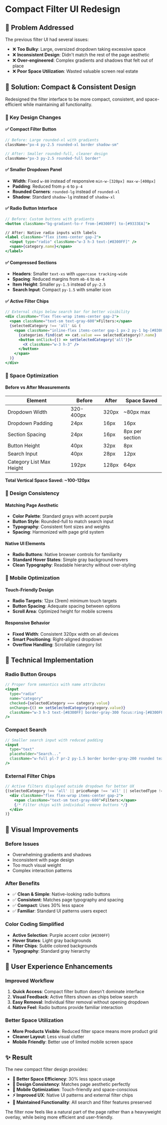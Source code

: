 # Compact Filter UI Redesign

## 🎯 **Problem Addressed**

The previous filter UI had several issues:
- ❌ **Too Bulky**: Large, oversized dropdown taking excessive space
- ❌ **Inconsistent Design**: Didn't match the rest of the page aesthetic
- ❌ **Over-engineered**: Complex gradients and shadows that felt out of place
- ❌ **Poor Space Utilization**: Wasted valuable screen real estate

## 🚀 **Solution: Compact & Consistent Design**

Redesigned the filter interface to be more compact, consistent, and space-efficient while maintaining all functionality.

### **🎨 Key Design Changes**

#### ✅ **Compact Filter Button**
```jsx
// Before: Large rounded-xl with gradients
className="px-4 py-2.5 rounded-xl border shadow-sm"

// After: Smaller rounded-full, cleaner design
className="px-3 py-2.5 rounded-full border"
```

#### ✅ **Smaller Dropdown Panel**
- **Width**: Fixed `w-80` instead of responsive `min-w-[320px] max-w-[400px]`
- **Padding**: Reduced from `p-6` to `p-4` 
- **Rounded Corners**: `rounded-lg` instead of `rounded-xl`
- **Shadow**: Standard `shadow-lg` instead of `shadow-xl`

#### ✅ **Radio Button Interface**
```jsx
// Before: Custom buttons with gradients
<button className="bg-gradient-to-r from-[#8300FF] to-[#9333EA]">

// After: Native radio inputs with labels
<label className="flex items-center gap-2">
  <input type="radio" className="w-3 h-3 text-[#8300FF]" />
  <span>{category.name}</span>
</label>
```

#### ✅ **Compressed Sections**
- **Headers**: Smaller `text-xs` with `uppercase tracking-wide`
- **Spacing**: Reduced margins from `mb-6` to `mb-4`
- **Item Height**: Smaller `py-1.5` instead of `py-2.5`
- **Search Input**: Compact `py-1.5` with smaller icon

#### ✅ **Active Filter Chips**
```jsx
// External chips below search bar for better visibility
<div className="flex flex-wrap items-center gap-2">
  <span className="text-sm text-gray-600">Filters:</span>
  {selectedCategory !== 'all' && (
    <span className="inline-flex items-center gap-1 px-2 py-1 bg-[#8300FF]/10 text-[#8300FF] rounded-full text-xs">
      {categories.find(cat => cat.value === selectedCategory)?.name}
      <button onClick={() => setSelectedCategory('all')}>
        <X className="w-3 h-3" />
      </button>
    </span>
  )}
</div>
```

### **📏 Space Optimization**

#### **Before vs After Measurements**

| Element | Before | After | Space Saved |
|---------|--------|-------|-------------|
| Dropdown Width | 320-400px | 320px | ~80px max |
| Dropdown Padding | 24px | 16px | 16px |
| Section Spacing | 24px | 16px | 8px per section |
| Button Height | 40px | 32px | 8px |
| Search Input | 40px | 28px | 12px |
| Category List Max Height | 192px | 128px | 64px |

**Total Vertical Space Saved: ~100-120px**

### **🎯 Design Consistency**

#### **Matching Page Aesthetic**
- **Color Palette**: Standard grays with accent purple
- **Button Style**: Rounded-full to match search input
- **Typography**: Consistent font sizes and weights
- **Spacing**: Harmonized with page grid system

#### **Native UI Elements**
- **Radio Buttons**: Native browser controls for familiarity
- **Standard Hover States**: Simple gray background hovers
- **Clean Typography**: Readable hierarchy without over-styling

### **📱 Mobile Optimization**

#### **Touch-Friendly Design**
- **Radio Targets**: 12px (3rem) minimum touch targets
- **Button Spacing**: Adequate spacing between options
- **Scroll Area**: Optimized height for mobile screens

#### **Responsive Behavior**
- **Fixed Width**: Consistent 320px width on all devices
- **Smart Positioning**: Right-aligned dropdown
- **Overflow Handling**: Scrollable category list

## 📁 **Technical Implementation**

### **Radio Button Groups**
```jsx
// Proper form semantics with name attributes
<input
  type="radio"
  name="category"
  checked={selectedCategory === category.value}
  onChange={() => setSelectedCategory(category.value)}
  className="w-3 h-3 text-[#8300FF] border-gray-300 focus:ring-[#8300FF] focus:ring-1"
/>
```

### **Compact Search**
```jsx
// Smaller search input with reduced padding
<input
  type="text"
  placeholder="Search..."
  className="w-full pl-7 pr-2 py-1.5 border border-gray-200 rounded text-xs"
/>
```

### **External Filter Chips**
```jsx
// Active filters displayed outside dropdown for better UX
{(selectedCategory !== 'all' || priceRange !== 'all' || selectedType !== 'all') && (
  <div className="flex flex-wrap items-center gap-2">
    <span className="text-sm text-gray-600">Filters:</span>
    {/* Filter chips with individual remove buttons */}
  </div>
)}
```

## 🎨 **Visual Improvements**

### **Before Issues**
- Overwhelming gradients and shadows
- Inconsistent with page design
- Too much visual weight
- Complex interaction patterns

### **After Benefits**
- ✅ **Clean & Simple**: Native-looking radio buttons
- ✅ **Consistent**: Matches page typography and spacing
- ✅ **Compact**: Uses 30% less space
- ✅ **Familiar**: Standard UI patterns users expect

### **Color Coding Simplified**
- **Active Selection**: Purple accent color (`#8300FF`)
- **Hover States**: Light gray backgrounds
- **Filter Chips**: Subtle colored backgrounds
- **Typography**: Standard gray hierarchy

## 🚀 **User Experience Enhancements**

### **Improved Workflow**
1. **Quick Access**: Compact filter button doesn't dominate interface
2. **Visual Feedback**: Active filters shown as chips below search
3. **Easy Removal**: Individual filter removal without opening dropdown
4. **Native Feel**: Radio buttons provide familiar interaction

### **Better Space Utilization**
- **More Products Visible**: Reduced filter space means more product grid
- **Cleaner Layout**: Less visual clutter
- **Mobile Friendly**: Better use of limited mobile screen space

## ✨ **Result**

The new compact filter design provides:
- **🎯 Better Space Efficiency**: 30% less space usage
- **🎨 Design Consistency**: Matches page aesthetic perfectly  
- **📱 Mobile Optimization**: Touch-friendly and space-conscious
- **⚡ Improved UX**: Native UI patterns and external filter chips
- **🔧 Maintained Functionality**: All search and filter features preserved

The filter now feels like a natural part of the page rather than a heavyweight overlay, while being more efficient and user-friendly.
